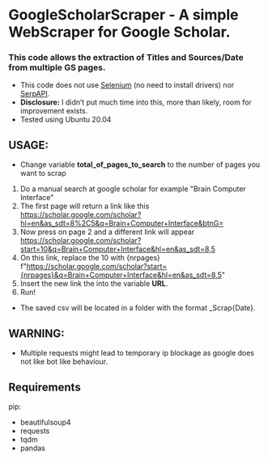 # GoogleScholarScraper - A simple WebScraper for Google Scholar.

### This code allows the extraction of Titles and Sources/Date from multiple GS pages.
- This code does not use [Selenium](https://selenium-python.readthedocs.io/) (no need to install drivers) nor [SerpAPI](https://serpapi.com/).
- **Disclosure:** I didn’t put much time into this, more than likely, room for improvement exists.
- Tested using Ubuntu 20.04

## USAGE:

- Change variable **total_of_pages_to_search** to the number of pages you want to scrap

1. Do a manual search at google scholar for example "Brain Computer Interface"
2. The first page will return a link like this https://scholar.google.com/scholar?hl=en&as_sdt=8%2C5&q=Brain+Computer+Interface&btnG=
3. Now press on page 2 and a different link will appear https://scholar.google.com/scholar?start=10&q=Brain+Computer+Interface&hl=en&as_sdt=8,5
4. On this link, replace the 10 with {nrpages} f"https://scholar.google.com/scholar?start={nrpages}&q=Brain+Computer+Interface&hl=en&as_sdt=8,5"
5. Insert the new link the into the variable **URL**.
6. Run!

- The saved csv will be located in a folder with the format _Scrap{Date}. 


## WARNING:

- Multiple requests might lead to temporary ip blockage as google does not like bot like behaviour.

## Requirements
pip:
- beautifulsoup4 
- requests 
- tqdm 
- pandas
 
